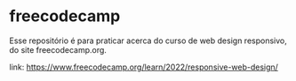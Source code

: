 # freecodecamp

Esse repositório é para praticar acerca do curso de web design responsivo, do site freecodecamp.org. 

link: https://www.freecodecamp.org/learn/2022/responsive-web-design/
